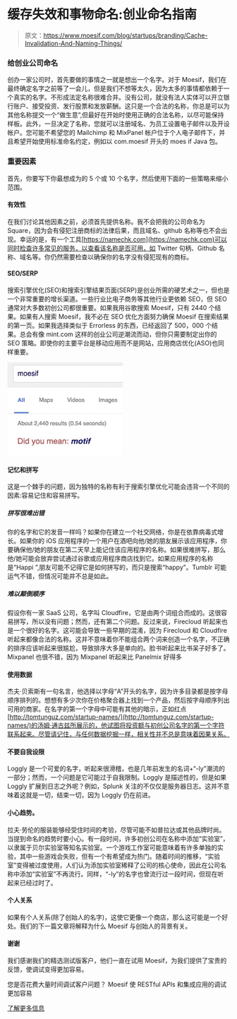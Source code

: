 # 缓存失效和事物命名:创业命名指南

> 原文：<https://www.moesif.com/blog/startups/branding/Cache-Invalidation-And-Naming-Things/>

### 给创业公司命名

创办一家公司时，首先要做的事情之一就是想出一个名字。对于 Moesif，我们在最终确定名字之前等了一会儿，但是我们不想等太久，因为太多的事情都依赖于一个真实的名字。不形成法定名称很难合并。没有公司，就没有法人实体可以开立银行账户、接受投资、发行股票和发放薪酬。这只是一个合法的名称，你总是可以为其他名称提交一个“做生意”,但最好在开始时使用正确的合法名称，以尽可能保持样板。此外，一旦决定了名称，您就可以注册域名、为员工设置电子邮件以及开设帐户。您可能不希望您的 Mailchimp 和 MixPanel 帐户位于个人电子邮件下，并且希望开始使用标准命名约定，例如以 com.moesif 开头的 moes if Java 包。

### 重要因素

首先，你要写下你最想成为的 5 个或 10 个名字，然后使用下面的一些策略来缩小范围。

#### 有效性

在我们讨论其他因素之前，必须首先提供名称。我不会把我的公司命名为 Square，因为会有侵犯注册商标的法律后果，而且域名、github 名称等也不会出现。幸运的是，有一个工具[https://namechk.com](https://namechk.com)可以同时检查许多常见的服务，以查看该名称是否可用，如 Twitter 句柄、Github 名称、域名等。你仍然需要检查以确保你的名字没有侵犯现有的商标。

#### SEO/SERP

搜索引擎优化(SEO)和搜索引擎结果页面(SERP)是创业所需的硬艺术之一，但也是一个非常重要的增长渠道。一些行业比电子商务等其他行业更依赖 SEO，但 SEO 通常对大多数初创公司都很重要。如果我用谷歌搜索 Moesif，只有 2440 个结果。如果有人搜索 Moesif，我不必在 SEO 优化方面努力确保 Moesif 在搜索结果的第一页。如果我选择类似于 Errorless 的东西，已经返回了 500，000 个结果。总会有像 mint.com 这样的创业公司逆潮流而动，但你只需要制定出你的 SEO 策略。即使你的主要平台是移动应用而不是网站，应用商店优化(ASO)也同样重要。

![Moesif Search Results](img/19e0fd1c3813fb3684250d99e48dbee8.png)

#### 记忆和拼写

这是一个棘手的问题，因为独特的名称有利于搜索引擎优化可能会违背一个不同的因素:容易记住和容易拼写。

##### 拼写很难出错

你的名字和它的发音一样吗？如果你在建立一个社交网络，你是在依靠病毒式增长。如果你的 iOS 应用程序的一个用户在酒吧向他/她的朋友展示该应用程序，你要确保他/她的朋友在第二天早上能记住该应用程序的名称。如果很难拼写，那么他/她可能会放弃尝试通过谷歌或应用程序商店找到它。如果应用程序的名称是“Happi ”,朋友可能不记得它是如何拼写的，而只是搜索“happy”。Tumblr 可能运气不错，但情况可能并不总是如此。

##### 难以颠倒顺序

假设你有一家 SaaS 公司，名字叫 Cloudfire，它是由两个词组合而成的。这很容易拼写，所以没有问题；然而，还有第二个问题。反过来说，Firecloud 听起来也是一个很好的名字。这可能会导致一些早期的混淆，因为 Firecloud 和 Cloudfire 听起来都像合法的名称。这并不意味着你不能组合两个词来创造一个名字，不正确的排序应该听起来很尴尬，导致排序大多是单向的。脸书听起来比书呆子好多了。Mixpanel 也很不错，因为 Mixpanel 听起来比 Panelmix 好得多

#### 使用数据

杰夫·贝索斯有一句名言，他选择以字母“A”开头的名字，因为许多目录都是按字母顺序排列的。想想有多少次你在价格聚合器上找到一个产品，然后按字母顺序列出可用的商家。在名字的第一个字母中可能有其他的暗示，正如红点[http://tomtunguz.com/startup-names/](http://tomtunguz.com/startup-names/)的汤姆·通古兹所展示的，他试图将投资额与初创公司名字的第一个字符联系起来。尽管请记住，与任何数据挖掘一样，相关性并不总是意味着因果关系。

#### 不要自我设限

Loggly 是一个可爱的名字，听起来很滑稽，也是几年前发生的名词+“-ly”潮流的一部分；然而，一个问题是它可能过于自我限制。Loggly 是描述性的，但是如果 Loggly 扩展到日志之外呢？例如，Splunk 关注的不仅仅是服务器日志。这并不意味着这就是一切，结束一切，因为 Loggly 仍在前进。

#### 小心趋势。

拉夫·劳伦的服装能够经受住时间的考验，尽管可能不如普拉达或其他品牌时尚。当提到命名的趋势时要小心。有一段时间，许多初创公司在名称中添加“实验室”，以隶属于贝尔实验室等知名实验室。一个游戏工作室可能意味着有许多单独的实验，其中一些游戏会失败，但有一个有希望成为热门。随着时间的推移，“实验室”变得被过度使用，人们认为添加实验室稀释了公司的核心使命，因此在公司名称中添加“实验室”不再流行。同样，“-ly”的名字也曾流行过一段时间，但现在听起来已经过时了。

#### 个人关系

如果有个人关系(除了创始人的名字)，这使它更像一个商店，那么这可能是一个好处。我们的下一篇文章将解释为什么 Moesif 与创始人的背景有关。

#### 谢谢

我们感谢我们的精选测试版客户，他们一直在试用 Moesif，为我们提供了宝贵的反馈，使调试变得更加容易。

您是否花费大量时间调试客户问题？
Moesif 使 RESTful APIs 和集成应用的调试更加容易

[了解更多信息](https://www.moesif.com?utm_source=blog)